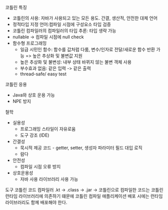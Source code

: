 코틀린 특징
* 코틀린의 사용: 자바가 사용되고 있는 모든 용도. 간결, 생산적, 안전한 대체 언어
* 정적타입 지정 언어:컴파일 시점에 구성요소 타입 검증
* 코틀린 컴파일러의 컴파일러의 타입 추론: 타입 생략 가능
* nullable -> 컴파일 시점에 null check
* 함수형 프로그래밍
    * 일급 시민인 함수: 함수를 값처럼 다룸, 변수/인자로 전달/새로운 함수 반환 가능 => 높은 추상화 및 불변값 지원
    * 높은 추상화 및 불변성: 내부 상태 바뀌지 않는 불변 객체 사용
    * 부수효과 없음: 같은 입력 -> 같은 출력
    * thread-safe/ easy test

코틀린 응용 
 
* Java와 상호 운용 가능
* NPE 방지

철학
* 실용성
    * 프로그래밍 스타일이 자유로움
    * 도구 강조 (IDE)
* 간결성
    * 묵시적 제공 코드 - getter, setter, 생성자 파라미터 필드 대입 로직 
    * 람다
* 안전성
    * 컴파일 시점 오류 방지
* 상호운용성
    * 자바 사용 라이브러리 사용 가능

도구
코틀린 코드 컴파일러
 .kt -> .class -> .jar -> 
코틀린으로 컴파일한 코드는 코틀린 런타임 라이브러리에 의존하기 떄문에 코틀린 컴파일 애플리케이션 배포 시에는 런타임 라이브러리도 함께 배포해야 한다.
